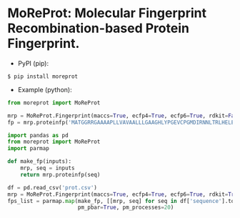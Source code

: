 # MoReProt: Molecular Fingerprint Recombination-based Protein Fingerprint.

* PyPI (pip):

```console
$ pip install moreprot
```

* Example (python):

```python
from moreprot import MoReProt

mrp = MoReProt.Fingerprint(maccs=True, ecfp4=True, ecfp6=True, rdkit=False)
fp = mrp.proteinfp('MATGGRRGAAAAPLLVAVAALLLGAAGHLYPGEVCPGMDIRNNLTRLHELENCSVIEGHL')
```


```python
import pandas as pd
from moreprot import MoReProt
import parmap

def make_fp(inputs):
    mrp, seq = inputs
    return mrp.proteinfp(seq)

df = pd.read_csv('prot.csv')
mrp = MoReProt.Fingerprint(maccs=True, ecfp4=True, ecfp6=True, rdkit=True)
fps_list = parmap.map(make_fp, [[mrp, seq] for seq in df['sequence'].tolist()], 
                      pm_pbar=True, pm_processes=20)
```
